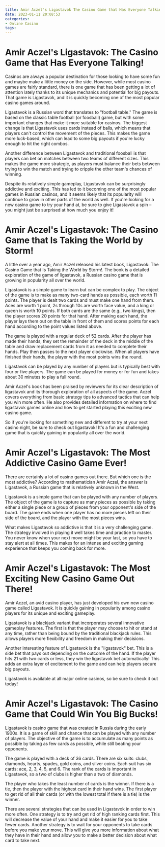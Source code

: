 ```yaml
---
title: Amir Aczel's Ligastavok The Casino Game that Has Everyone Talking!
date: 2023-01-11 20:08:53
categories:
- Online Casino
tags:
---
```



#  Amir Aczel's Ligastavok: The Casino Game that Has Everyone Talking!

Casinos are always a popular destination for those looking to have some fun and maybe make a little money on the side. However, while most casino games are fairly standard, there is one game that has been getting a lot of attention lately thanks to its unique mechanics and potential for big payouts. That game is Ligastavok, and it is quickly becoming one of the most popular casino games around.

Ligastavok is a Russian word that translates to "football table." The game is based on the classic table football (or foosball) game, but with some important changes that make it more suitable for casinos. The biggest change is that Ligastavok uses cards instead of balls, which means that players can't control the movement of the pieces. This makes the game more luck-based, which can lead to some big payouts if you're lucky enough to hit the right combos.

Another difference between Ligastavok and traditional foosball is that players can bet on matches between two teams of different sizes. This makes the game more strategic, as players must balance their bets between trying to win the match and trying to cripple the other team's chances of winning.

Despite its relatively simple gameplay, Ligastavok can be surprisingly addictive and exciting. This has led to it becoming one of the most popular games in Russian casinos, and it seems likely that its popularity will continue to grow in other parts of the world as well. If you're looking for a new casino game to try your hand at, be sure to give Ligastavok a spin – you might just be surprised at how much you enjoy it!

#  Amir Aczel's Ligastavok: The Casino Game that Is Taking the World by Storm!

A little over a year ago, Amir Aczel released his latest book, Ligastavok: The Casino Game that Is Taking the World by Storm!. The book is a detailed exploration of the game of ligastavok, a Russian casino game that is growing in popularity all over the world.

Ligastavok is a simple game to learn but can be complex to play. The object of the game is to make as many two-card hands as possible, each worth 11 points. The player is dealt two cards and must make one hand from them. Aces are worth 1 point, 2s through 10s are worth face value, and a king or queen is worth 10 points. If both cards are the same (e.g., two kings), then the player scores 20 points for that hand. After making each hand, the player lays them out on the table in front of them and scores points for each hand according to the point values listed above.

The game is played with a regular deck of 52 cards. After the player has made their hands, they set the remainder of the deck in the middle of the table and draw replacement cards from it as needed to complete their hands. Play then passes to the next player clockwise. When all players have finished their hands, the player with the most points wins the round.

Ligastavok can be played by any number of players but is typically best with four or five players. The game can be played for money or for fun and takes about 30 minutes to play a full round.

Amir Aczel's book has been praised by reviewers for its clear description of ligastavok and its thorough exploration of all aspects of the game. Aczel covers everything from basic strategy tips to advanced tactics that can help you win more often. He also provides detailed information on where to find ligastavok games online and how to get started playing this exciting new casino game.

So if you're looking for something new and different to try at your next casino night, be sure to check out ligastavok! It's a fun and challenging game that is quickly gaining in popularity all over the world.

#  Amir Aczel's Ligastavok: The Most Addictive Casino Game Ever!

There are certainly a lot of casino games out there. But which one is the most addictive? According to mathematician Amir Aczel, the answer is Ligastavok, a Russian game that is relatively unknown in the West.

Ligastavok is a simple game that can be played with any number of players. The object of the game is to capture as many pieces as possible by taking either a single piece or a group of pieces from your opponent's side of the board. The game ends when one player has no more pieces left on their side of the board, and the player with the most pieces wins.

What makes Ligastavok so addictive is that it is a very challenging game. The strategy involved in playing it well takes time and practice to master. You never know when your next move might be your last, so you have to stay alert at all times. This makes for an intense and exciting gaming experience that keeps you coming back for more.

#  Amir Aczel's Ligastavok: The Most Exciting New Casino Game Out There!

Amir Aczel, an avid casino player, has just developed his own new casino game called Ligastavok. It is quickly gaining in popularity among casino players for its unique and exciting gameplay.

Ligastavok is a blackjack variant that incorporates several innovative gameplay features. The first is that the player may choose to hit or stand at any time, rather than being bound by the traditional blackjack rules. This allows players more flexibility and freedom in making their decisions.

Another interesting feature of Ligastavok is the "ligastavok" bet. This is a side bet that pays out depending on the outcome of the hand. If the player hits 21 with two cards or less, they win the ligastavok bet automatically! This adds an extra layer of excitement to the game and can help players secure big payouts.

Ligastavok is available at all major online casinos, so be sure to check it out today!

#  Amir Aczel's Ligastavok: The Casino Game that Could Win You Big Bucks!

Ligastavok is casino game that was created in Russia during the early 1900s. It is a game of skill and chance that can be played with any number of players. The objective of the game is to accumulate as many points as possible by taking as few cards as possible, while still beating your opponents.

The game is played with a deck of 36 cards. There are six suits: clubs, diamonds, hearts, spades, gold coins, and silver coins. Each suit has six cards: ace, 2, 3, 4, 5, and 6. The rank of the cards is important in Ligastavok, so a two of clubs is higher than a two of diamonds.

The player who takes the least number of cards is the winner. If there is a tie, then the player with the highest card in their hand wins. The first player to get rid of all their cards (or with the lowest total if there is a tie) is the winner.

There are several strategies that can be used in Ligastavok in order to win more often. One strategy is to try and get rid of high ranking cards first. This will decrease the value of your hand and make it easier for you to take fewer cards. Another strategy is to wait for your opponents to take cards before you make your move. This will give you more information about what they have in their hand and allow you to make a better decision about what card to take next.